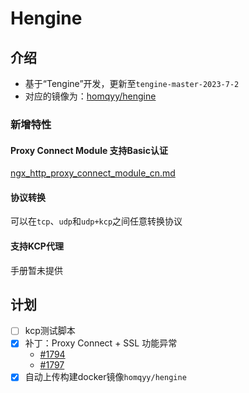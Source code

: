# Hengine

## 介绍

- 基于“Tengine”开发，更新至`tengine-master-2023-7-2`
- 对应的镜像为：[homqyy/hengine](https://hub.docker.com/r/homqyy/hengine)

### 新增特性

#### Proxy Connect Module 支持Basic认证

[ngx_http_proxy_connect_module_cn.md](./docs/modules/ngx_http_proxy_connect_module_cn.md)

#### 协议转换

可以在`tcp`、`udp`和`udp+kcp`之间任意转换协议

#### 支持KCP代理

手册暂未提供

## 计划

- [ ] kcp测试脚本
- [x] 补丁：Proxy Connect + SSL 功能异常
    - [#1794](https://github.com/alibaba/tengine/issues/1794)
    - [#1797](https://github.com/alibaba/tengine/pull/1797/files)
- [x] 自动上传构建docker镜像`homqyy/hengine`
